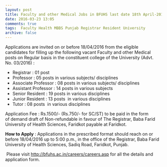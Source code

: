 ```yaml
---
layout: post
title: Faculty and other Medical Jobs in BFUHS last date 18th April-2016   
date: 2016-03-23 13:05
comments: true
tags:  Faculty Health MBBS Punjab Registrar Resident University 
archive: false
---
```

Applications are invited on or before 18/04/2016 from the eligible candidates for filling up the following vacant Faculty and other Medical posts on Regular basis in the constituent college of the University (Advt. No. 03/2016) :


- Registrar : 01 post  
- Professor : 05 posts in various subjects/ disciplines
- Associate Professor : 08 posts in various subjects/ disciplines
- Assistant Professor : 14 posts in various subjects  
- Senior Resident : 19 posts in various disciplines
- Junior Resident : 13 posts  in various disciplines
- Tutor : 08 posts  in various disciplines

Application Fee : Rs.1500/- (Rs.750/- for SC/ST) to be paid in the form of demand draft of Non-refundable in favour of The Registrar, Baba Farid University of Health Sciences, Faridkot payable at Faridkot. 

**How to Apply** : Applications in the prescribed format should reach on or before 18/04/2016 up to 5:00 p.m., in the office of the Registrar, Baba Farid  University of Health Sciences, Sadiq Road, Faridkot, Punjab.

 Please visit <http://bfuhs.ac.in/careers/careers.asp> for all the details and application form.



